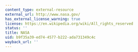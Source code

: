 ```yaml
---
content_type: external-resource
external_url: http://www.nasa.gov/
has_external_license_warning: true
license: https://en.wikipedia.org/wiki/All_rights_reserved
status: ''
title: NASA
uid: b9f35a39-ed74-4577-b222-ada731349c4c
wayback_url: ''
---
```

